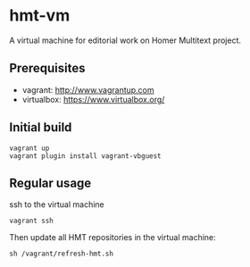 # hmt-vm

A virtual machine for editorial work on Homer Multitext project.

## Prerequisites ##

- vagrant: <http://www.vagrantup.com>
- virtualbox: <https://www.virtualbox.org/>

## Initial build ##

    vagrant up
    vagrant plugin install vagrant-vbguest

## Regular usage

ssh to the virtual machine 

    vagrant ssh

Then update all HMT repositories in the virtual machine:

    sh /vagrant/refresh-hmt.sh



    

